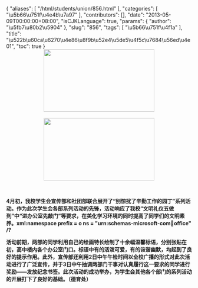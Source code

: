{
    "aliases": [
        "/html/students/union/856.html"
    ],
    "categories": [
        "\u5b66\u751f\u4e4b\u7a97"
    ],
    "contributors": [],
    "date": "2013-05-09T00:00:00+08:00",
    "isCJKLanguage": true,
    "params": {
        "author": "\u5fb7\u80b2\u5904"
    },
    "slug": "856",
    "tags": [
        "\u5b66\u751f\u4f1a"
    ],
    "title": "\u522b\u60ca\u6270\u4e86\u8f9b\u52e4\u5de5\u4f5c\u7684\u56ed\u4e01",
    "toc": true
}
**<img
    src="https://cdn.tfls.online/mirror/full/d85e91ea6e99b69b62de25d5246f60776a6aea13.jpg"
    style="display:block;margin-left:auto;margin-right:auto;"
    decoding="async"
    fetchpriority="auto"
    loading="lazy"
    height="169"
    width="300"
/>  
<img
    src="https://cdn.tfls.online/mirror/full/9a717b3e693b5a02703c5b3e23a8fb798d80c6e3.jpg"
    style="display:block;margin-left:auto;margin-right:auto;"
    decoding="async"
    fetchpriority="auto"
    loading="lazy"
    height="169"
    width="300"
/>**

 

**4月初，我校学生会宣传部和社团部联合展开了“别惊扰了辛勤工作的园丁”系列活动。作为此次学生会各部系列活动的先锋，活动响应了我校“文明礼仪五做到”中“进办公室先敲门”等要求，在美化学习环境的同时提高了同学们的文明素养。xml:namespace prefix = o ns = "urn:schemas-microsoft-com:office:office" /?**

**活动前期，两部的同学利用自己的绘画特长绘制了十余幅温馨标语，分别张贴在初，高中楼内各个办公室门口。标语中有的活泼可爱，有的诙谐幽默，均起到了良好的提示作用。此外，宣传部还利用2日中午午检时间以全校广播的形式对此次活动进行了广泛宣传，并于3日中午抽调两部门干事对认真履行这一要求的同学进行奖励——发放纪念书签。此次活动的成功举办，为学生会其他各个部门的系列活动的开展打下了良好的基础。（德育处）**

